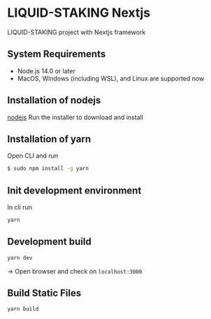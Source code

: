 # LIQUID-STAKING Nextjs

LIQUID-STAKING project with Nextjs framework

## System Requirements

- Node.js 14.0 or later
- MacOS, Windows (including WSL), and Linux are supported now

## Installation of nodejs

[nodejs](https://nodejs.org) Run the installer to download and install

## Installation of yarn

Open CLI and run

```bash
$ sudo npm install -g yarn
```

## Init development environment

In cli run

```bash
yarn
```

## Development build

```bash
yarn dev
```

→ Open browser and check on `localhost:3000`

## Build Static Files

```sh
yarn build
```
